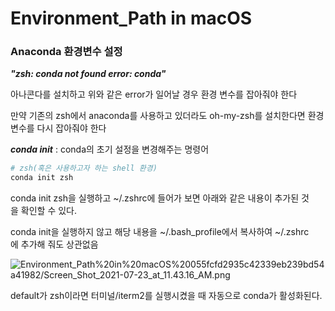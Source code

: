 # Environment_Path in macOS

### Anaconda 환경변수 설정

***"zsh: conda not found error: conda"***

아나콘다를 설치하고 위와 같은 error가 일어날 경우 환경 변수를 잡아줘야 한다

만약 기존의 zsh에서 anaconda를 사용하고 있더라도 oh-my-zsh를 설치한다면 환경 변수를 다시 잡아줘야 한다

***conda init*** : conda의 초기 설정을 변경해주는 명령어

```bash
# zsh(혹은 사용하고자 하는 shell 환경) 
conda init zsh
```

conda init zsh을 실행하고 ~/.zshrc에 들어가 보면 아래와 같은 내용이 추가된 것을 확인할 수 있다.

conda init을 실행하지 않고 해당 내용을 ~/.bash_profile에서 복사하여 ~/.zshrc에 추가해 줘도 상관없음

![Environment_Path%20in%20macOS%20055fcfd2935c42339eb239bd54a41982/Screen_Shot_2021-07-23_at_11.43.16_AM.png](Environment_Path%20in%20macOS%20055fcfd2935c42339eb239bd54a41982/Screen_Shot_2021-07-23_at_11.43.16_AM.png)

default가 zsh이라면 터미널/iterm2를 실행시켰을 때 자동으로 conda가 활성화된다.